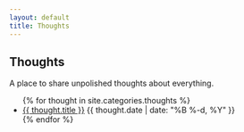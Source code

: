 ```yaml
---
layout: default
title: Thoughts
---
```


## Thoughts

A place to share unpolished thoughts about everything.

<ul class="posts">
  {% for thought in site.categories.thoughts %}
    <li class="post">
      <a href="{{ thought.url }}">{{ thought.title }}</a>
      <time class="publish-date" datetime="{{ thought.date | date: '%F' }}">
        {{ thought.date | date: "%B %-d, %Y" }}
      </time>
    </li>
  {% endfor %}
</ul>
